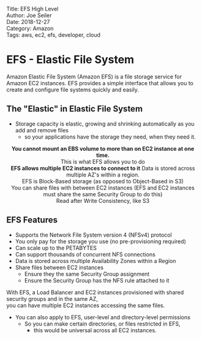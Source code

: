 Title: EFS High Level  
Author: Joe Seiler  
Date: 2018-12-27   
Category: Amazon  
Tags: aws, ec2, efs, developer, cloud  

# EFS - Elastic File System  

Amazon Elastic File System (Amazon EFS) is a file storage service for Amazon EC2 instances. EFS provides a simple interface that allows you to create and configure file systems quickly and easily.  

## The "Elastic" in Elastic File System  
* Storage capacity is elastic, growing and shrinking automatically as you add and remove files  
    - so your applications have the storage they need, when they need it.  

<center>  

**You cannot mount an EBS volume to more than on EC2 instance at one time.**  
This is what EFS allows you to do  
**EFS allows multiple EC2 instances to connect to it**
Data is stored across multiple AZ's within a region.  
EFS is Block-Based storage (as opposed to Object-Based in S3)  
You can share files with between EC2 instances (EFS and EC2 instances must share the same Security Group to do this)  
Read after Write Consistency, like S3  

</center>  

## EFS Features  

* Supports the Network File System version 4 (NFSv4) protocol  
* You only pay for the storage you use (no pre-provisioning required)  
* Can scale up to the PETABYTES  
* Can support thousands of concurrent NFS connections  
* Data is stored across multiple Availability Zones within a Region  
* Share files between EC2 instances  
    - Ensure they the same Security Group assignment  
    - Ensure the Security Group has the NFS rule attached to it  

With EFS, a Load Balancer and EC2 instances provisioned with shared security groups and in the same AZ,  
you can have multiple EC2 instances accessing the same files.  

* You can also apply to EFS, user-level and directory-level permissions  
    - So you can make certain directories, or files restricted in EFS,  
        - this would be universal across all EC2 instances.  




